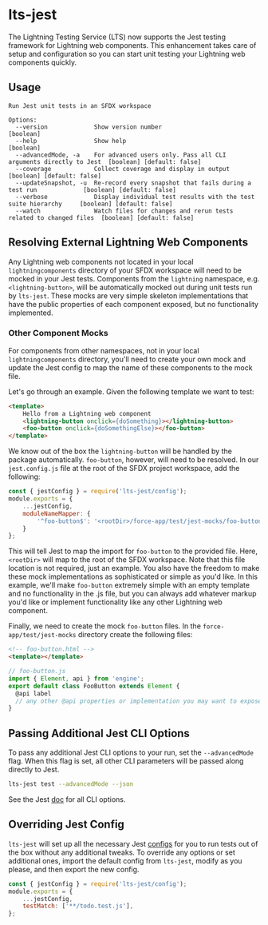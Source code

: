 # lts-jest

The Lightning Testing Service (LTS) now supports the Jest testing framework for Lightning web components. This enhancement takes care of setup and configuration so you can start unit testing your Lightning web components quickly.

## Usage

```
Run Jest unit tests in an SFDX workspace

Options:
  --version             Show version number                                               [boolean]
  --help                Show help                                                         [boolean]
  --advancedMode, -a    For advanced users only. Pass all CLI arguments directly to Jest  [boolean] [default: false]
  --coverage            Collect coverage and display in output                            [boolean] [default: false]
  --updateSnapshot, -u  Re-record every snapshot that fails during a test run             [boolean] [default: false]
  --verbose             Display individual test results with the test suite hierarchy     [boolean] [default: false]
  --watch               Watch files for changes and rerun tests related to changed files  [boolean] [default: false]
```

## Resolving External Lightning Web Components

Any Lightning web components not located in your local `lightningcomponents` directory of your SFDX workspace will need to be mocked in your Jest tests. Components from the `lightning` namespace, e.g. `<lightning-button>`, will be automatically mocked out during unit tests run by `lts-jest`. These mocks are very simple skeleton implementations that have the public properties of each component exposed, but no functionality implemented.

### Other Component Mocks

For components from other namespaces, not in your local `lightningcomponents` directory, you'll need to create your own mock and update the Jest config to map the name of these components to the mock file.

Let's go through an example. Given the following template we want to test:

```html
<template>
    Hello from a Lightning web component
    <lightning-button onclick={doSomething}></lightning-button>
    <foo-button onclick={doSomethingElse}></foo-button>
</template>
```

We know out of the box the `lightning-button` will be handled by the package automatically. `foo-button`, however, will need to be resolved. In our `jest.config.js` file at the root of the SFDX project workspace, add the following:

```js
const { jestConfig } = require('lts-jest/config');
module.exports = {
    ...jestConfig,
    moduleNameMapper: {
        '^foo-button$': '<rootDir>/force-app/test/jest-mocks/foo-button',
    }
};
```

This will tell Jest to map the import for `foo-button` to the provided file. Here, `<rootDir>` will map to the root of the SFDX workspace. Note that this file location is not required, just an example. You also have the freedom to make these mock implementations as sophisticated or simple as you'd like. In this example, we'll make `foo-button` extremely simple with an empty template and no functionality in the .js file, but you can always add whatever markup you'd like or implement functionality like any other Lightning web component.

Finally, we need to create the mock `foo-button` files. In the `force-app/test/jest-mocks` directory create the following files:

```html
<!-- foo-button.html -->
<template></template>
```

```js
// foo-button.js
import { Element, api } from 'engine';
export default class FooButton extends Element {
  @api label
  // any other @api properties or implementation you may want to expose here
}
```

## Passing Additional Jest CLI Options

To pass any additional Jest CLI options to your run, set the `--advancedMode` flag. When this flag is set, all other CLI parameters will be passed along directly to Jest.

```bash
lts-jest test --advancedMode --json
```

See the Jest [doc](http://facebook.github.io/jest/docs/en/cli.html) for all CLI options.

## Overriding Jest Config

`lts-jest` will set up all the necessary Jest [configs](http://facebook.github.io/jest/docs/en/configuration.html) for you to run tests out of the box without any additional tweaks. To override any options or set additional ones, import the default config from `lts-jest`, modify as you please, and then export the new config.

```js
const { jestConfig } = require('lts-jest/config');
module.exports = {
    ...jestConfig,
    testMatch: ['**/todo.test.js'],
};
```
